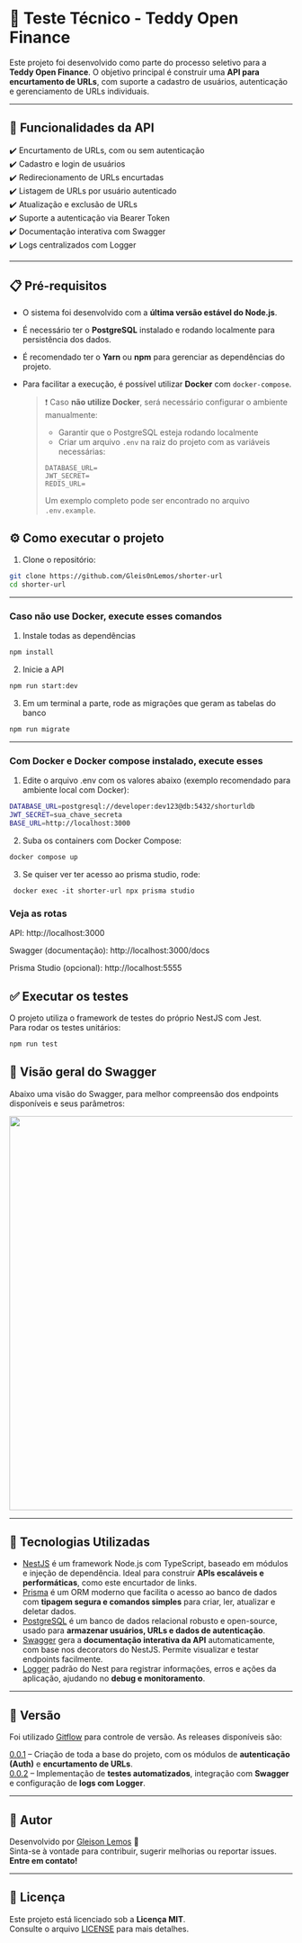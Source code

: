 # 🧪 Teste Técnico - Teddy Open Finance

Este projeto foi desenvolvido como parte do processo seletivo para a **Teddy Open Finance**. O objetivo principal é construir uma **API para encurtamento de URLs**, com suporte a cadastro de usuários, autenticação e gerenciamento de URLs individuais.


---

## 🧱 Funcionalidades da API

✔️ Encurtamento de URLs, com ou sem autenticação  
✔️ Cadastro e login de usuários  
✔️ Redirecionamento de URLs encurtadas  
✔️ Listagem de URLs por usuário autenticado  
✔️ Atualização e exclusão de URLs  
✔️ Suporte a autenticação via Bearer Token  
✔️ Documentação interativa com Swagger  
✔️ Logs centralizados com Logger

---

## 📋 Pré-requisitos

- O sistema foi desenvolvido com a **última versão estável do Node.js**.
- É necessário ter o **PostgreSQL** instalado e rodando localmente para persistência dos dados.
- É recomendado ter o **Yarn** ou **npm** para gerenciar as dependências do projeto.
- Para facilitar a execução, é possível utilizar **Docker** com `docker-compose`.

  > ❗ Caso **não utilize Docker**, será necessário configurar o ambiente manualmente:
  > - Garantir que o PostgreSQL esteja rodando localmente
  > - Criar um arquivo `.env` na raiz do projeto com as variáveis necessárias:
  >
  > ```env
  > DATABASE_URL=
  > JWT_SECRET=
  > REDIS_URL=
  > ```
  > Um exemplo completo pode ser encontrado no arquivo `.env.example`.


## ⚙️ Como executar o projeto

1. Clone o repositório:
```bash
git clone https://github.com/Gleis0nLemos/shorter-url
cd shorter-url
```
---
### Caso não use Docker, execute esses comandos 

1. Instale todas as dependências
```bash
npm install
```
2. Inicie a API
```bash
npm run start:dev
```
3. Em um terminal a parte, rode as migrações que geram as tabelas do banco
```bash
npm run migrate
```
---
### Com Docker e Docker compose instalado, execute esses 

1. Edite o arquivo .env com os valores abaixo (exemplo recomendado para ambiente local com Docker):
```bash
DATABASE_URL=postgresql://developer:dev123@db:5432/shorturldb
JWT_SECRET=sua_chave_secreta
BASE_URL=http://localhost:3000
```
2. Suba os containers com Docker Compose:
```bash
docker compose up
```
3. Se quiser ver ter acesso ao prisma studio, rode:
```
 docker exec -it shorter-url npx prisma studio
```

### Veja as rotas
   
API: http://localhost:3000

Swagger (documentação): http://localhost:3000/docs

Prisma Studio (opcional): http://localhost:5555

## ✅ Executar os testes

O projeto utiliza o framework de testes do próprio NestJS com Jest.  
Para rodar os testes unitários:

```bash
npm run test
```

## 📘 Visão geral do Swagger

Abaixo uma visão do Swagger, para melhor compreensão dos endpoints disponíveis e seus parâmetros:

<img src="https://github.com/user-attachments/assets/faf27d08-4d29-42d4-b0bd-5c190dcb0c7e" width="700" />

---

## 🚀 Tecnologias Utilizadas

- [NestJS](https://nestjs.com/) é um framework Node.js com TypeScript, baseado em módulos e injeção de dependência. Ideal para construir **APIs escaláveis e performáticas**, como este encurtador de links.
- [Prisma](https://www.prisma.io/) é um ORM moderno que facilita o acesso ao banco de dados com **tipagem segura e comandos simples** para criar, ler, atualizar e deletar dados.  
- [PostgreSQL](https://www.postgresql.org/) é um banco de dados relacional robusto e open-source, usado para **armazenar usuários, URLs e dados de autenticação**.
- [Swagger](https://swagger.io/) gera a **documentação interativa da API** automaticamente, com base nos decorators do NestJS. Permite visualizar e testar endpoints facilmente. 
- [Logger](https://docs.nestjs.com/techniques/logger) padrão do Nest para registrar informações, erros e ações da aplicação, ajudando no **debug e monitoramento**.

---
## 📌 Versão

Foi utilizado [Gitflow](https://www.atlassian.com/git/tutorials/comparing-workflows/gitflow-workflow) para controle de versão. As releases disponíveis são:

[0.0.1](https://github.com/Gleis0nLemos/shorter-url/tree/release/v0.0.1) – Criação de toda a base do projeto, com os módulos de **autenticação (Auth)** e **encurtamento de URLs**.  
[0.0.2](https://github.com/Gleis0nLemos/shorter-url/tree/release/v0.0.2) – Implementação de **testes automatizados**, integração com **Swagger** e configuração de **logs com Logger**.

---
## 👤 Autor

Desenvolvido por [Gleison Lemos](https://github.com/Gleis0nLemos) 🚀  
Sinta-se à vontade para contribuir, sugerir melhorias ou reportar issues. **Entre em contato!**

---
## 📄 Licença

Este projeto está licenciado sob a **Licença MIT**.  
Consulte o arquivo [LICENSE](./LICENSE) para mais detalhes.



